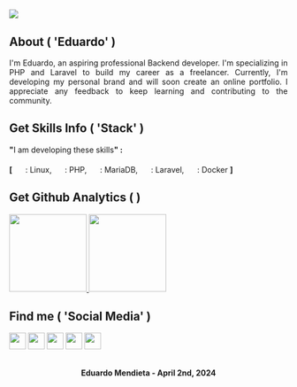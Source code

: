 # <img src="https://readme-typing-svg.demolab.com?font=BlinkMacSystemFont&weight=200&size=30&duration=4000&pause=1500&color=1B77F0&center=true&vCenter=true&width=344&height=32&lines=Hello,+welcome+:)">

## About ( 'Eduardo' )
<p style="text-align: justify;">I'm Eduardo, an aspiring professional Backend developer. I'm specializing in PHP and Laravel to build my career as a freelancer. Currently, I'm developing my personal brand and will soon create an online portfolio. I appreciate any feedback to keep learning and contributing to the community.</p>


## Get Skills Info ( 'Stack' )
<b>"</b>I am developing these skills<b>" :  
<br>
[</b>
  <img src="https://github.com/mreduum/mreduum/assets/136200861/7ac0186c-f8c9-4554-932e-6ff75e6d6495" height="16"> : Linux, 
  <img src="https://github.com/mreduum/mreduum/assets/136200861/d6ff7f7d-20aa-4522-8c08-abce6d5ec2e0" height="16"> : PHP, 
  <img src="https://github.com/mreduum/mreduum/assets/136200861/fafbcaa1-eb9a-4d2d-a4e3-4751058f7553" height="16"> : MariaDB, 
  <img src="https://github.com/mreduum/mreduum/assets/136200861/0bf25eff-8f7b-4dde-8d8e-f0a9ebc7ef4c" height="16"> : Laravel, 
  <img src="https://github.com/mreduum/mreduum/assets/136200861/f3766593-f019-4a6a-a4e4-cc49ccb63ae7" height="16"> : Docker
<b>]</b>


## Get Github Analytics ( )
<a href="https://github.com/mreduum">
  <img height="140em" src="https://github-readme-stats-eight-theta.vercel.app/api?username=mreduum&show_icons=true&theme=algolia&include_all_commits=true&count_private=true"/>
  <img height="140em" src="https://github-readme-stats-eight-theta.vercel.app/api/top-langs/?username=mreduum&layout=compact&langs_count=8&theme=algolia"/>
</a>


## Find me ( 'Social Media' )

[<img src="https://github.com/mreduum/mreduum/assets/136200861/dfd8bb42-3200-460f-9caa-28aead6c66d3" height="30">](https://linkedin.com/in/mreduum)
[<img src="https://github.com/mreduum/mreduum/assets/136200861/a2d058b3-568c-4f8c-b36f-098cc1efe98e" height="30">](https://facebook.com)
[<img src="https://github.com/mreduum/mreduum/assets/136200861/71429572-e894-4758-b9b8-9c389bc71771" height="30">](https://instagram.com)
[<img src="https://github.com/mreduum/mreduum/assets/136200861/358c9a09-7b83-4667-96f9-abc5d3ff9946" height="30">](https://threads.net)
[<img src="https://github.com/mreduum/mreduum/assets/136200861/29550029-2c9d-40c2-9844-90b3a9927af2" height="30">](https://tiktok.com)
<br>
<br>

<div align="center"><b>Eduardo Mendieta - April 2nd, 2024</b></div>
